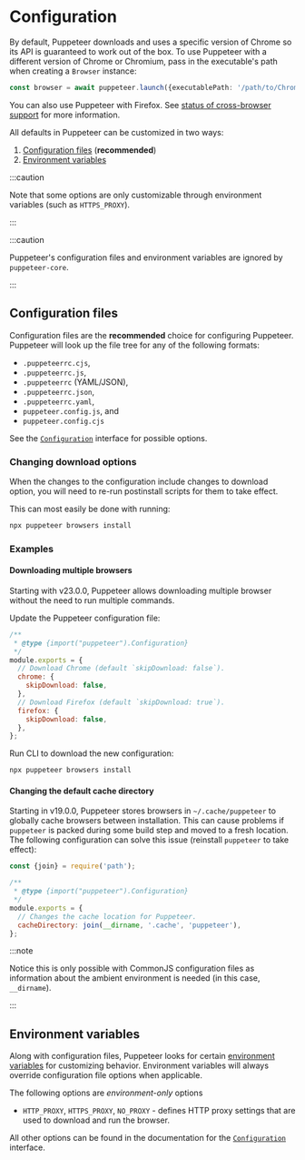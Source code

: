 # Configuration

By default, Puppeteer downloads and uses a specific version of Chrome so its
API is guaranteed to work out of the box. To use Puppeteer with a different
version of Chrome or Chromium, pass in the executable's path when creating a
`Browser` instance:

```ts
const browser = await puppeteer.launch({executablePath: '/path/to/Chrome'});
```

You can also use Puppeteer with Firefox. See
[status of cross-browser support](https://pptr.dev/faq#q-what-is-the-status-of-cross-browser-support) for
more information.

All defaults in Puppeteer can be customized in two ways:

1. [Configuration files](#configuration-files) (**recommended**)
2. [Environment variables](#environment-variables)

:::caution

Note that some options are only customizable through environment variables (such
as `HTTPS_PROXY`).

:::

:::caution

Puppeteer's configuration files and environment variables are ignored by `puppeteer-core`.

:::

## Configuration files

Configuration files are the **recommended** choice for configuring Puppeteer.
Puppeteer will look up the file tree for any of the following formats:

- `.puppeteerrc.cjs`,
- `.puppeteerrc.js`,
- `.puppeteerrc` (YAML/JSON),
- `.puppeteerrc.json`,
- `.puppeteerrc.yaml`,
- `puppeteer.config.js`, and
- `puppeteer.config.cjs`

See the [`Configuration`](../api/puppeteer.configuration) interface for possible
options.

### Changing download options

When the changes to the configuration include changes to download option,
you will need to re-run postinstall scripts for them to take effect.

This can most easily be done with running:

```bash npm2yarn
npx puppeteer browsers install
```

### Examples

#### Downloading multiple browsers

Starting with v23.0.0, Puppeteer allows downloading multiple browser
without the need to run multiple commands.

Update the Puppeteer configuration file:

```js title="project-directory/.puppeteerrc.cjs"
/**
 * @type {import("puppeteer").Configuration}
 */
module.exports = {
  // Download Chrome (default `skipDownload: false`).
  chrome: {
    skipDownload: false,
  },
  // Download Firefox (default `skipDownload: true`).
  firefox: {
    skipDownload: false,
  },
};
```

Run CLI to download the new configuration:

```bash npm2yarn
npx puppeteer browsers install
```

#### Changing the default cache directory

Starting in v19.0.0, Puppeteer stores browsers in `~/.cache/puppeteer` to
globally cache browsers between installation. This can cause problems if
`puppeteer` is packed during some build step and moved to a fresh location. The
following configuration can solve this issue (reinstall `puppeteer` to take
effect):

```js title="project-directory/.puppeteerrc.cjs"
const {join} = require('path');

/**
 * @type {import("puppeteer").Configuration}
 */
module.exports = {
  // Changes the cache location for Puppeteer.
  cacheDirectory: join(__dirname, '.cache', 'puppeteer'),
};
```

:::note

Notice this is only possible with CommonJS configuration files as information
about the ambient environment is needed (in this case, `__dirname`).

:::

## Environment variables

Along with configuration files, Puppeteer looks for certain
[environment variables](https://en.wikipedia.org/wiki/Environment_variable) for
customizing behavior. Environment variables will always override configuration
file options when applicable.

The following options are _environment-only_ options

- `HTTP_PROXY`, `HTTPS_PROXY`, `NO_PROXY` - defines HTTP proxy settings that are
  used to download and run the browser.

All other options can be found in the documentation for the
[`Configuration`](../api/puppeteer.configuration) interface.
